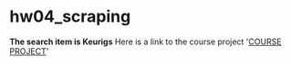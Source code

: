 # hw04_scraping

**The search item is Keurigs**
Here is a link to the course project '[COURSE PROJECT](https://github.com/mikeizbicki/cmc-csci040/tree/2020fall/hw_04)'